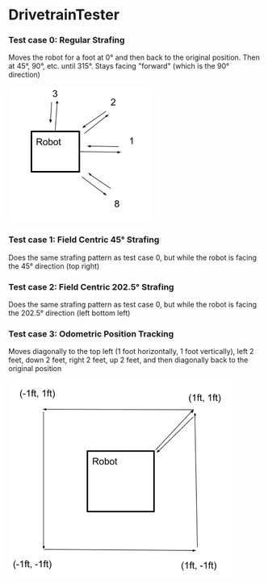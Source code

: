 # DrivetrainTester
### Test case 0: Regular Strafing
Moves the robot for a foot at 0° and then back to the original position. Then at 45°, 90°, etc. until 315°.
Stays facing "forward" (which is the 90° direction)

![Regular Strafing Diagram](images/drivetrain_regular_strafing_diagram.png)

### Test case 1: Field Centric 45° Strafing
Does the same strafing pattern as test case 0, but while the robot is facing the 45° direction (top right)

### Test case 2: Field Centric 202.5° Strafing
Does the same strafing pattern as test case 0, but while the robot is facing the 202.5° direction (left bottom left)

### Test case 3: Odometric Position Tracking
Moves diagonally to the top left (1 foot horizontally, 1 foot vertically), left 2 feet, down 2 feet, right 2 feet, up 2 feet, and then diagonally back to the original position

![Odometric Position DIagram](images/odometric_position_diagram.png)

